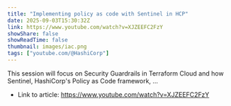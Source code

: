 ```yaml
---
title: "Implementing policy as code with Sentinel in HCP"
date: 2025-09-03T15:30:32Z
link: https://www.youtube.com/watch?v=XJZEEFC2FzY
showShare: false
showReadTime: false
thumbnail: images/iac.png
tags: ["youtube.com/@HashiCorp"]
---
```

This session will focus on Security Guardrails in Terraform Cloud and how Sentinel, HashiCorp's Policy as Code framework, ...

- Link to article: https://www.youtube.com/watch?v=XJZEEFC2FzY